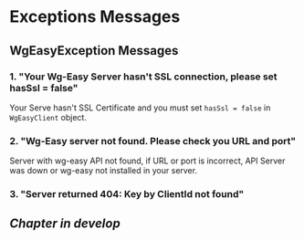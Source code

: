 # Exceptions Messages
## WgEasyException Messages
### 1. "Your Wg-Easy Server hasn't SSL connection, please set hasSsl = false"
Your Serve hasn't SSL Certificate and you must set `hasSsl = false` in `WgEasyClient` object.

### 2. "Wg-Easy server not found. Please check you URL and port"
Server with wg-easy API not found, if URL or port is incorrect, API Server was down or wg-easy not installed in your server.

### 3. "Server returned 404: Key by ClientId not found"

## <i>Chapter in develop</i>
